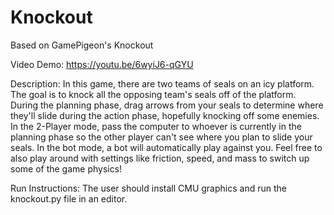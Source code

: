# Knockout
Based on GamePigeon's Knockout

Video Demo: https://youtu.be/6wyiJ6-qGYU

Description: In this game, there are two teams of seals on an icy platform. The goal is to knock all the opposing team's seals off of the platform. During the planning phase, drag arrows from your seals to determine where they'll slide during the action phase, hopefully knocking off some enemies. In the 2-Player mode, pass the computer to whoever is currently in the planning phase so the other player can't see where you plan to slide your seals. In the bot mode, a bot will automatically play against you. Feel free to also play around with settings like friction, speed, and mass to switch up some of the game physics!

Run Instructions: The user should install CMU graphics and run the knockout.py file in an editor.


